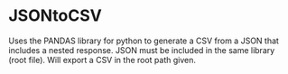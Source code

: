 # JSONtoCSV

Uses the PANDAS library for python to generate a CSV from a JSON that includes a nested response. JSON must be included in the same library (root file). Will export a CSV in the root path given.

